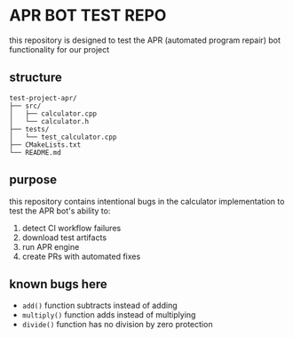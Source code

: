 # APR BOT TEST REPO

this repository is designed to test the APR (automated program repair) bot functionality for our project

## structure

```
test-project-apr/
├── src/
│   ├── calculator.cpp
│   └── calculator.h
├── tests/
│   └── test_calculator.cpp
├── CMakeLists.txt
└── README.md
```

## purpose

this repository contains intentional bugs in the calculator implementation to test the APR bot's ability to:

1. detect CI workflow failures
2. download test artifacts
3. run APR engine
4. create PRs with automated fixes

## known bugs here

- `add()` function subtracts instead of adding
- `multiply()` function adds instead of multiplying
- `divide()` function has no division by zero protection

